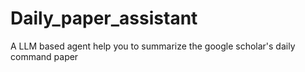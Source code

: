 # Daily_paper_assistant
A LLM based agent help you to summarize the google scholar's daily command paper
